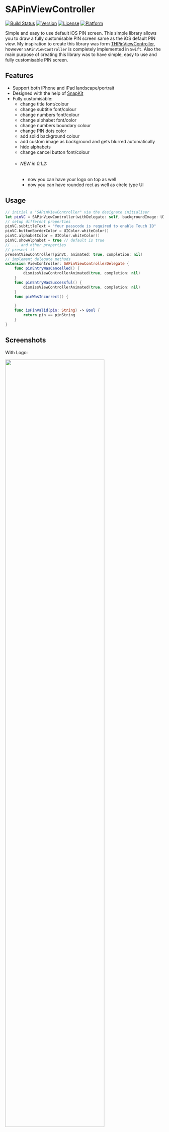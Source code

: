 # SAPinViewController
[![Build Status](https://travis-ci.org/siavashalipour/SAPinViewController.svg)](https://travis-ci.org/siavashalipour/SAPinViewController)
[![Version](https://img.shields.io/cocoapods/v/SAPinViewController.svg?style=flat)](http://cocoapods.org/pods/SAPinViewController)
[![License](https://img.shields.io/cocoapods/l/SAPinViewController.svg?style=flat)](http://cocoapods.org/pods/SAPinViewController)
[![Platform](https://img.shields.io/cocoapods/p/SAPinViewController.svg?style=flat)](http://cocoapods.org/pods/SAPinViewController)

Simple and easy to use default iOS PIN screen. This simple library allows you to draw a fully customisable PIN screen same as the iOS default PIN view.
My inspiration to create this library was form [THPinViewController](https://github.com/antiraum/THPinViewController), however ```SAPinViewController``` is completely implemented in ```Swift```. Also the main purpose of creating this library was to have simple, easy to use and fully customisable PIN screen.
## Features
- Support both iPhone and iPad landscape/portrait
- Designed with the help of [SnapKit](https://github.com/SnapKit/SnapKit)
- Fully customisable:
	- change title font/colour
	- change subtitle font/colour
	- change numbers font/colour
	- change alphabet font/color
	- change numbers boundary colour
	- change PIN dots color
	- add solid background colour
	- add custom image as background and gets blurred automatically
	- hide alphabets
	- change cancel button font/colour
	- ###### NEW in 0.1.2: 
		- now you can have your logo on top as well
		- now you can have rounded rect as well as circle type UI
	
## Usage
```swift
// initial a "SAPinViewController" via the designate initialiser
let pinVC = SAPinViewController(withDelegate: self, backgroundImage: UIImage(named: "bg3"))
// setup different properties
pinVC.subtitleText = "Your passcode is required to enable Touch ID"
pinVC.buttonBorderColor = UIColor.whiteColor()
pinVC.alphabetColor = UIColor.whiteColor()
pinVC.showAlphabet = true // default is true
// ... and other properties
// present it
presentViewController(pinVC, animated: true, completion: nil)
// implement delegate methods
extension ViewController: SAPinViewControllerDelegate {
    func pinEntryWasCancelled() {
        dismissViewControllerAnimated(true, completion: nil)
    }
    func pinEntryWasSuccessful() {
        dismissViewControllerAnimated(true, completion: nil)
    }
    func pinWasIncorrect() {

    }
    func isPinValid(pin: String) -> Bool {
        return pin == pinString
    }
}
```
## Screenshots
With Logo:

<img src="6PlusLogo.png" width="79%" />

iPhone 4

<img src="4s.png" width="49%" />

iPhone 5

<img src="5.png" width="59%" />

iPhone 6

<img src="6.png" width="69%" />

iPhone 6 plus

<img src="6Plus.png" width="79%" />

iPad landscape

<img src="ipad-landscape.png" width="66%" />

iPad portrait

<img src="iPad-potrait.png" width="66%" />

## Example

To run the example project, clone the repo, and run `pod install` from the Example directory first.

## Requirements
- Minimum iOS 8

## Installation

SAPinViewController is available through [CocoaPods](http://cocoapods.org). To install
it, simply add the following line to your Podfile:

```ruby
pod "SAPinViewController"
```

## Author

Siavash, siavash@siavashalipour.com

## License

SAPinViewController is available under the MIT license. See the LICENSE file for more info.

## License
If you have any feature requests or bug-fixes feel free to create an issue or send a pull request. 
